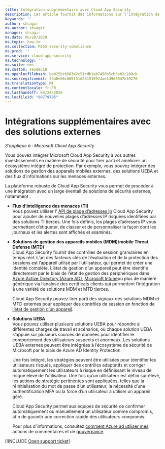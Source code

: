 ```yaml
---
title: Intégration supplémentaire avec Cloud App Security
description: Cet article fournit des informations sur l’intégration de solutions tierces avec Cloud App Security.
keywords: ''
author: shsagir
ms.author: shsagir
manager: shsagir
ms.date: 06/28/2020
ms.topic: how-to
ms.collection: M365-security-compliance
ms.prod: ''
ms.service: cloud-app-security
ms.technology: ''
ms.suite: ems
ms.custom: seodec18
ms.openlocfilehash: ba025bc688342c51cdb1ab7450b5cb3e02c288cb
ms.sourcegitcommit: 29a8e66c665f51d831516924ae4d9d8047b39276
ms.translationtype: MT
ms.contentlocale: fr-FR
ms.lasthandoff: 08/24/2020
ms.locfileid: "88779795"
---
```

# <a name="additional-integrations-with-external-solutions"></a>Intégrations supplémentaires avec des solutions externes

*S’applique à : Microsoft Cloud App Security*

Vous pouvez intégrer Microsoft Cloud App Security à vos autres investissements en matière de sécurité pour tirer parti et améliorer un écosystème intégré de protection. Par exemple, vous pouvez intégrer des solutions de gestion des appareils mobiles externes, des solutions UEBA et des flux d’informations sur les menaces externes.

La plateforme robuste de Cloud App Security vous permet de procéder à une intégration avec un large éventail de solutions de sécurité externes, notamment :

- **Flux d’intelligence des menaces (TI)**  
    Vous pouvez utiliser l' [API de plage d’adresses ip](api-data-enrichment.md) Cloud App Security pour ajouter de nouvelles plages d’adresses IP risquées identifiées par des solutions TI tierces. Une fois définis, les plages d’adresses IP vous permettent d’étiqueter, de classer et de personnaliser la façon dont les journaux et les alertes sont affichés et examinés.

- **Solutions de gestion des appareils mobiles (MDM)/mobile Threat Defense (MTD)**  
    Cloud App Security fournit des contrôles de session granulaires en temps réel. L’un des facteurs clés de l’évaluation et de la protection des sessions est l’appareil utilisé par l’utilisateur, qui permet de créer une identité complète. L’état de gestion d’un appareil peut être identifié directement par le biais de l’état de gestion des périphériques dans [Azure Active Directory (Azure AD)](/azure/active-directory/conditional-access/overview), [Microsoft Intune](/intune/mobile-threat-defense)ou plus de manière générique via l’analyse des certificats clients qui permettent l’intégration à une variété de solutions MDM et MTD tierces.

    Cloud App Security pouvez tirer parti des signaux des solutions MDM et MTD externes pour appliquer des contrôles de session en fonction de [l’état de gestion d’un appareil](proxy-intro-aad.md#managed-device-identification).

- **Solutions UEBA**  
    Vous pouvez utiliser plusieurs solutions UEBA pour répondre à différentes charges de travail et scénarios, où chaque solution UEBA s’appuie sur plusieurs sources de données pour identifier le comportement des utilisateurs suspects et anormaux. Les solutions UEBA externes peuvent être intégrées à l’écosystème de sécurité de Microsoft par le biais de Azure AD Identity Protection.

    Une fois intégré, les stratégies peuvent être utilisées pour identifier les utilisateurs risqués, appliquer des contrôles adaptatifs et corriger automatiquement les utilisateurs à risque en définissant le niveau de risque élevé de l’utilisateur. Une fois qu’un utilisateur est défini sur élevé, les actions de stratégie pertinentes sont appliquées, telles que la réinitialisation du mot de passe d’un utilisateur, la nécessité d’une authentification MFA ou la force d’un utilisateur à utiliser un appareil géré.

    Cloud App Security permet aux équipes de sécurité de confirmer automatiquement ou manuellement un utilisateur comme compromis, afin de garantir une correction rapide des utilisateurs compromis.

    Pour plus d’informations, consultez [comment Azure ad utiliser mes](/azure/active-directory/identity-protection/howto-identity-protection-risk-feedback#how-does-azure-ad-use-my-risk-feedback) actions de commentaires et de [gouvernance](accounts.md#governance-actions).

[!INCLUDE [Open support ticket](includes/support.md)]
